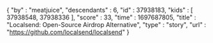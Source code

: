 {
  "by" : "meatjuice",
  "descendants" : 6,
  "id" : 37938183,
  "kids" : [ 37938548, 37938336 ],
  "score" : 33,
  "time" : 1697687805,
  "title" : "Localsend: Open-Source Airdrop Alternative",
  "type" : "story",
  "url" : "https://github.com/localsend/localsend"
}
